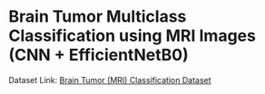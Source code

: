 # Brain Tumor Multiclass Classification using MRI Images (CNN + EfficientNetB0)

Dataset Link: [Brain Tumor (MRI) Classification Dataset](https://www.kaggle.com/datasets/sartajbhuvaji/brain-tumor-classification-mri/)
